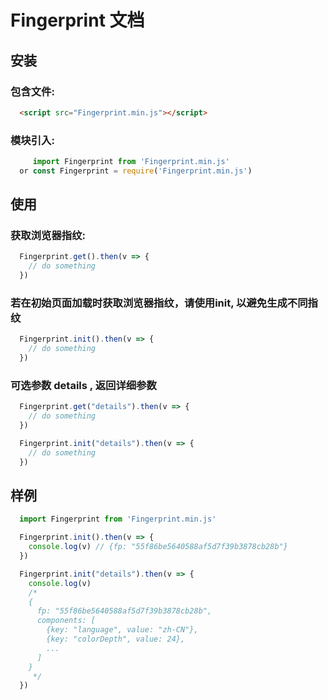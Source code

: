 # Fingerprint 文档

## 安装

### 包含文件:
```html
  <script src="Fingerprint.min.js"></script>
```

### 模块引入:
```js
     import Fingerprint from 'Fingerprint.min.js'
  or const Fingerprint = require('Fingerprint.min.js')
```
## 使用

### 获取浏览器指纹:
```js
  Fingerprint.get().then(v => {
    // do something
  })
```
### 若在初始页面加载时获取浏览器指纹，请使用init, 以避免生成不同指纹
```js
  Fingerprint.init().then(v => {
    // do something
  })
```
### 可选参数 details , 返回详细参数
```js
  Fingerprint.get("details").then(v => {
    // do something
  })

  Fingerprint.init("details").then(v => {
    // do something
  })
```

## 样例
```js
  import Fingerprint from 'Fingerprint.min.js'

  Fingerprint.init().then(v => {
    console.log(v) // {fp: "55f86be5640588af5d7f39b3878cb28b"}
  })

  Fingerprint.init("details").then(v => {
    console.log(v)
    /* 
    {
      fp: "55f86be5640588af5d7f39b3878cb28b",
      components: [
        {key: "language", value: "zh-CN"},
        {key: "colorDepth", value: 24},
        ...
      ]
    }
     */
  })
```

